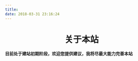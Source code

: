 ```yaml
---
title: 
date: 2018-03-31 23:16:24
---
```


# <center>关于本站</center>

​	**目前处于建站初期阶段，欢迎您提供建议，我将尽最大能力完善本站**
